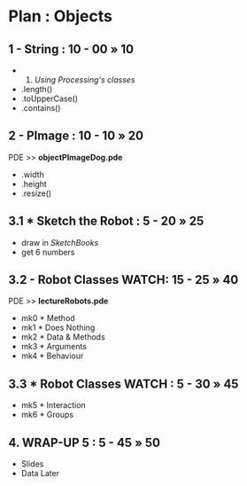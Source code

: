 # Plan : Objects

## 1 - String :                     10 - 00 » 10

* 1. _Using Processing's classes_
* .length()
* .toUpperCase()
* .contains()

## 2 - PImage :                     10 - 10 » 20

PDE >> **objectPImageDog.pde**

* .width
* .height
* .resize()

## 3.1 * Sketch the Robot :          5 - 20 » 25

* draw in _SketchBooks_
* get 6 numbers

## 3.2 - Robot Classes **WATCH**:   15 - 25 » 40  

PDE >> **lectureRobots.pde**

* mk0 * Method
* mk1 * Does Nothing
* mk2 * Data & Methods
* mk3 * Arguments
* mk4 * Behaviour

## 3.3 * Robot Classes **WATCH** :   5 - 30 » 45

* mk5 * Interaction
* mk6 * Groups

## 4. WRAP-UP 5 :                    5 - 45 » 50

* Slides
* Data Later



